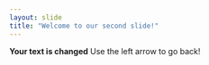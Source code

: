 ```yaml
---
layout: slide
title: "Welcome to our second slide!"
---
```

**Your text is changed**
Use the left arrow to go back!

